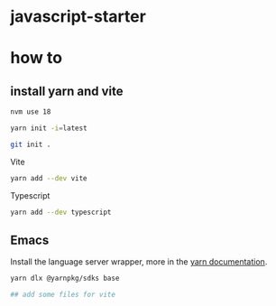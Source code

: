 # javascript-starter

# how to

## install yarn and vite

``` sh
nvm use 18
```

``` sh
yarn init -i=latest
```

``` sh
git init .
```

Vite
``` sh
yarn add --dev vite
```

Typescript

``` sh
yarn add --dev typescript
```

## Emacs
Install the language server wrapper, more in the [yarn documentation](https://yarnpkg.com/getting-started/editor-sdks#emacs).

``` sh
yarn dlx @yarnpkg/sdks base

## add some files for vite
